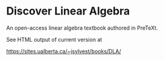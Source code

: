 # Discover Linear Algebra

An open-access linear algebra textbook authored in PreTeXt.

See HTML output of current version at

https://sites.ualberta.ca/~jsylvest/books/DLA/
